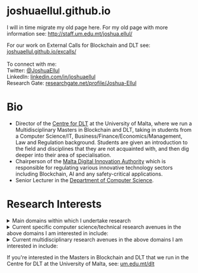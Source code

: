 # joshuaellul.github.io

I will in time migrate my old page here. For my old page with more information see: <a href="http://staff.um.edu.mt/joshua.ellul/" target="_">http://staff.um.edu.mt/joshua.ellul/</a><br/>

For our work on External Calls for Blockchain and DLT see: <a href="./excalls/" target="_">joshuaellul.github.io/excalls/</a><br/>
<br/>
To connect with me:<br/>
Twitter: <a href="https://twitter.com/JoshuaEllul" target="_">@JoshuaEllul</a><br/>
LinkedIn: <a href="https://www.linkedin.com/in/joshuaellul/" target="_">linkedin.com/in/joshuaellul</a><br/>
Research Gate: <a href="https://www.researchgate.net/profile/Joshua-Ellul" target="_">researchgate.net/profile/Joshua-Ellul</a><br/>


# Bio
* Director of the <a href="https://www.um.edu.mt/dlt" target="_">Centre for DLT</a> at the University of Malta, where we run a Multidisciplinary Masters in Blockchain and DLT, taking in students from a Computer Science/IT, Business/Finance/Economics/Management, Law and Regulation background. Students are given an introduction to the field and disciplines that they are not acquainted with, and then dig deeper into their area of specialisation.
* Chairperson of the <a href="https://mdia.gov.mt/" target="_">Malta Digital Innovation Authority</a> which is responsible for regulating various innovative technology sectors including Blockchain, AI and any safety-critical applications.
* Senior Lecturer in the <a href="https://www.um.edu.mt/ict/cs" target="_">Department of Computer Science</a>.

# Research Interests
<details>
  <summary>Main domains within which I undertake research</summary>
  
  * Blockchain, DLT, Smart Contracts, and Cryptocurrencies
  * Internet of Things
</details>

<details>
  <summary>Current specific computer science/technical research avenues in the above domains I am interested in include:</summary>
  
  * Unconventional virtual machine design
  * Unconventional architectural design
  * Easier programming abstractions and tools (programming paradigms, languages, verification)
  * Application of AI (e.g. identifying trading patterns, illicit account detection)
</details>

<details>
  <summary>Current multidisciplinary research avenues in the above domains I am interested in include:</summary>
  
  * Regulatory technology and the regulation of technology - especially emerging technology
  * Smart contracts vs Legal contracts and working towards Legal Smart Contracts
</details>



If you're interested in the Masters in Blockchain and DLT that we run in the Centre for DLT at the University of Malta, see: <a href="https://www.um.edu.mt/dlt" target="_">um.edu.mt/dlt<a/>
